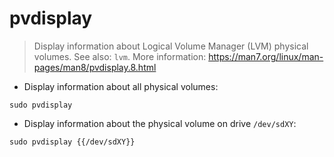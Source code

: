 # pvdisplay

> Display information about Logical Volume Manager (LVM) physical volumes.
> See also: `lvm`.
> More information: <https://man7.org/linux/man-pages/man8/pvdisplay.8.html>

- Display information about all physical volumes:

`sudo pvdisplay`

- Display information about the physical volume on drive `/dev/sdXY`:

`sudo pvdisplay {{/dev/sdXY}}`
